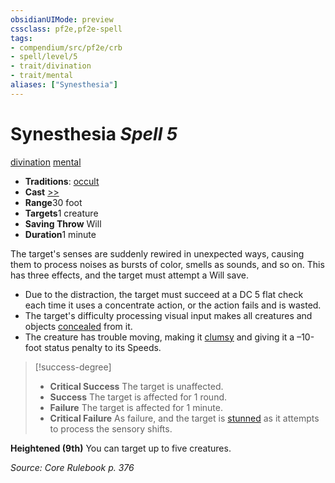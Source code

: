 ```yaml
---
obsidianUIMode: preview
cssclass: pf2e,pf2e-spell
tags:
- compendium/src/pf2e/crb
- spell/level/5
- trait/divination
- trait/mental
aliases: ["Synesthesia"]
---
```

# Synesthesia *Spell 5*   
[divination](/rules/traits/divination.md)  [mental](/rules/traits/mental.md)  

- **Traditions**: [occult](/rules/traits/occult.md)
- **Cast** [>>](/rules/core-rulebook/chapter-9-playing-the-game.md#Actions "Two-Action") 
- **Range**30 foot
- **Targets**1 creature
- **Saving Throw** Will
- **Duration**1 minute

The target's senses are suddenly rewired in unexpected ways, causing them to process noises as bursts of color, smells as sounds, and so on. This has three effects, and the target must attempt a Will save.

- Due to the distraction, the target must succeed at a DC 5 flat check each time it uses a concentrate action, or the action fails and is wasted.
- The target's difficulty processing visual input makes all creatures and objects [concealed](/rules/conditions.md#Concealed) from it.
- The creature has trouble moving, making it [clumsy](/rules/conditions.md#Clumsy) and giving it a –10-foot status penalty to its Speeds.

> [!success-degree] 
> - **Critical Success** The target is unaffected.
> - **Success** The target is affected for 1 round.
> - **Failure** The target is affected for 1 minute.
> - **Critical Failure** As failure, and the target is [stunned](/rules/conditions.md#Stunned) as it attempts to process the sensory shifts.

**Heightened (9th)** You can target up to five creatures.

*Source: Core Rulebook p. 376*